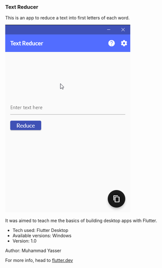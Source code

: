 ### Text Reducer


This is an app to reduce a text into first letters of each word.

![demo](demo.gif)

It was aimed to teach me the basics of building desktop apps with Flutter.


- Tech used: Flutter Desktop
- Available versions: Windows
- Version: 1.0

Author: Muhammad Yasser

For more info, head to [flutter.dev](https://flutter.dev)